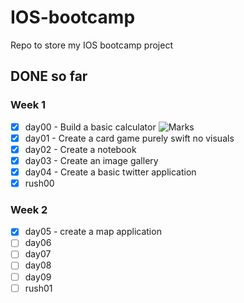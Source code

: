 # IOS-bootcamp
Repo to store my IOS bootcamp project

## DONE so far

### Week 1
- [x] day00 - Build a basic calculator ![Marks](https://img.shields.io/badge/marks-100%25-brightgreen.svg)  
- [x] day01 - Create a card game purely swift no visuals
- [x] day02 - Create a notebook
- [x] day03 - Create an image gallery
- [x] day04 - Create a basic twitter application
- [x] rush00
### Week 2
- [x] day05 - create a map application
- [ ] day06
- [ ] day07
- [ ] day08
- [ ] day09
- [ ] rush01
